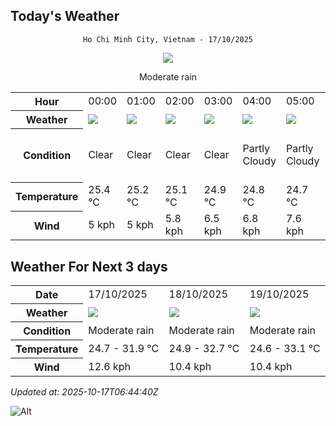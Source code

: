 ## Today's Weather
<div align="center">

`Ho Chi Minh City, Vietnam - 17/10/2025`

<img src="https://cdn.weatherapi.com/weather/64x64/day/302.png"/>

Moderate rain

</div>


<table>
    <tr>
        <th>Hour</th>
          <td>00:00</div>   <td>01:00</div>   <td>02:00</div>   <td>03:00</div>   <td>04:00</div>   <td>05:00</div>   <td>06:00</div>   <td>07:00</div>   <td>08:00</div>   <td>09:00</div>   <td>10:00</div>   <td>11:00</div>   <td>12:00</div>   <td>$${\color{red}13:00}$$</td>   <td>14:00</div>   <td>15:00</div>   <td>16:00</div>   <td>17:00</div>   <td>18:00</div>   <td>19:00</div>   <td>20:00</div>   <td>21:00</div>   <td>22:00</div>   <td>23:00</div> 
    </tr>
    <tr>
        <th>Weather</th>
        <td><img src="https://cdn.weatherapi.com/weather/64x64/night/113.png"></img></td><td><img src="https://cdn.weatherapi.com/weather/64x64/night/113.png"></img></td><td><img src="https://cdn.weatherapi.com/weather/64x64/night/113.png"></img></td><td><img src="https://cdn.weatherapi.com/weather/64x64/night/113.png"></img></td><td><img src="https://cdn.weatherapi.com/weather/64x64/night/116.png"></img></td><td><img src="https://cdn.weatherapi.com/weather/64x64/night/116.png"></img></td><td><img src="https://cdn.weatherapi.com/weather/64x64/day/116.png"></img></td><td><img src="https://cdn.weatherapi.com/weather/64x64/day/116.png"></img></td><td><img src="https://cdn.weatherapi.com/weather/64x64/day/176.png"></img></td><td><img src="https://cdn.weatherapi.com/weather/64x64/day/176.png"></img></td><td><img src="https://cdn.weatherapi.com/weather/64x64/day/176.png"></img></td><td><img src="https://cdn.weatherapi.com/weather/64x64/day/356.png"></img></td><td><img src="https://cdn.weatherapi.com/weather/64x64/day/356.png"></img></td><td><img src="https://cdn.weatherapi.com/weather/64x64/day/389.png"></img></td><td><img src="https://cdn.weatherapi.com/weather/64x64/day/176.png"></img></td><td><img src="https://cdn.weatherapi.com/weather/64x64/day/113.png"></img></td><td><img src="https://cdn.weatherapi.com/weather/64x64/day/113.png"></img></td><td><img src="https://cdn.weatherapi.com/weather/64x64/day/176.png"></img></td><td><img src="https://cdn.weatherapi.com/weather/64x64/night/176.png"></img></td><td><img src="https://cdn.weatherapi.com/weather/64x64/night/176.png"></img></td><td><img src="https://cdn.weatherapi.com/weather/64x64/night/353.png"></img></td><td><img src="https://cdn.weatherapi.com/weather/64x64/night/176.png"></img></td><td><img src="https://cdn.weatherapi.com/weather/64x64/night/116.png"></img></td><td><img src="https://cdn.weatherapi.com/weather/64x64/night/116.png"></img></td>
    </tr>
    <tr>
        <th>Condition</th>
        <td width="200px">Clear </td><td width="200px">Clear </td><td width="200px">Clear </td><td width="200px">Clear </td><td width="200px">Partly Cloudy </td><td width="200px">Partly Cloudy </td><td width="200px">Partly Cloudy </td><td width="200px">Partly Cloudy </td><td width="200px">Patchy rain nearby</td><td width="200px">Patchy rain nearby</td><td width="200px">Patchy rain nearby</td><td width="200px">Moderate or heavy rain shower</td><td width="200px">Moderate or heavy rain shower</td><td width="200px">Moderate or heavy rain with thunder</td><td width="200px">Patchy rain nearby</td><td width="200px">Sunny</td><td width="200px">Sunny</td><td width="200px">Patchy rain nearby</td><td width="200px">Patchy rain nearby</td><td width="200px">Patchy rain nearby</td><td width="200px">Light rain shower</td><td width="200px">Patchy rain nearby</td><td width="200px">Partly Cloudy </td><td width="200px">Partly Cloudy </td>
    </tr>
    <tr>
        <th>Temperature</th>
        <td>25.4 °C</td><td>25.2 °C</td><td>25.1 °C</td><td>24.9 °C</td><td>24.8 °C</td><td>24.7 °C</td><td>24.7 °C</td><td>26 °C</td><td>27.7 °C</td><td>29.4 °C</td><td>30.7 °C</td><td>31.4 °C</td><td>31.8 °C</td><td>34.2 °C</td><td>31.6 °C</td><td>31.7 °C</td><td>31.4 °C</td><td>30 °C</td><td>27.9 °C</td><td>26.8 °C</td><td>26.6 °C</td><td>26.5 °C</td><td>26.3 °C</td><td>26.2 °C</td>
    </tr>
    <tr>
        <th>Wind</th>
        <td>5 kph</td><td>5 kph</td><td>5.8 kph</td><td>6.5 kph</td><td>6.8 kph</td><td>7.6 kph</td><td>6.8 kph</td><td>7.9 kph</td><td>8.6 kph</td><td>9.4 kph</td><td>9.4 kph</td><td>6.8 kph</td><td>4.3 kph</td><td>4 kph</td><td>4 kph</td><td>3.2 kph</td><td>5.4 kph</td><td>8.6 kph</td><td>11.9 kph</td><td>12.6 kph</td><td>11.9 kph</td><td>11.2 kph</td><td>9.4 kph</td><td>8.3 kph</td>
    </tr>
</table>


## Weather For Next 3 days


<table>
    <tr>
        <th>Date</th>
        <td>17/10/2025</td><td>18/10/2025</td><td>19/10/2025</td>
    </tr>
    <tr>
        <th>Weather</th>
        <td><img src="https://cdn.weatherapi.com/weather/64x64/day/302.png"></img></td><td><img src="https://cdn.weatherapi.com/weather/64x64/day/302.png"></img></td><td><img src="https://cdn.weatherapi.com/weather/64x64/day/302.png"></img></td>
    </tr>
    <tr>
        <th>Condition</th>
        <td width="200px">Moderate rain</td><td width="200px">Moderate rain</td><td width="200px">Moderate rain</td>
    </tr>
    <tr>
        <th>Temperature</th>
        <td>24.7 -  31.9 °C</td><td>24.9 -  32.7 °C</td><td>24.6 -  33.1 °C</td>
    </tr>
    <tr>
        <th>Wind</th>
        <td>12.6 kph</td><td>10.4 kph</td><td>10.4 kph</td>
    </tr>
</table>


*Updated at: 2025-10-17T06:44:40Z*

![Alt](https://repobeats.axiom.co/api/embed/7d451ae2cdef1648d2e14e5cc714356b2ebae209.svg "Repobeats analytics image")